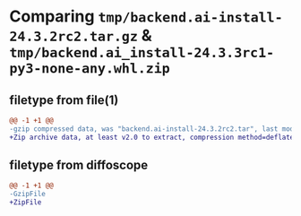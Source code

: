 # Comparing `tmp/backend.ai-install-24.3.2rc2.tar.gz` & `tmp/backend.ai_install-24.3.3rc1-py3-none-any.whl.zip`

## filetype from file(1)

```diff
@@ -1 +1 @@
-gzip compressed data, was "backend.ai-install-24.3.2rc2.tar", last modified: Wed Apr 17 05:19:32 2024, max compression
+Zip archive data, at least v2.0 to extract, compression method=deflate
```

## filetype from diffoscope

```diff
@@ -1 +1 @@
-GzipFile
+ZipFile
```

